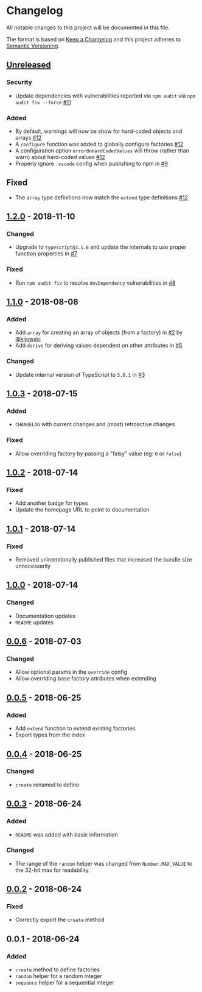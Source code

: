 # Changelog

All notable changes to this project will be documented in this file.

The format is based on [Keep a Changelog](http://keepachangelog.com/en/1.0.0/)
and this project adheres to [Semantic Versioning](http://semver.org/spec/v2.0.0.html).

## [Unreleased]

### Security

- Update dependencies with vulnerabilities reported via `npm audit` via `npm audit fix --force` [#11](https://github.com/skovy/cooky-cutter/pull/11)

### Added

- By default, warnings will now be show for hard-coded objects and arrays [#12](https://github.com/skovy/cooky-cutter/pull/12)
- A `configure` function was added to globally configure factories [#12](https://github.com/skovy/cooky-cutter/pull/12)
- A configuration option `errorOnHardCodedValues` will throw (rather than warn) about hard-coded values [#12](https://github.com/skovy/cooky-cutter/pull/12)
- Properly ignore `.vscode` config when publishing to npm in [#9](https://github.com/skovy/cooky-cutter/pull/9)

## Fixed

- The `array` type definitions now match the `extend` type definitions [#12](https://github.com/skovy/cooky-cutter/pull/12)

## [1.2.0] - 2018-11-10

### Changed

- Upgrade to `typescript@3.1.6` and update the internals to use proper function
  properties in [#7](https://github.com/skovy/cooky-cutter/pull/7)

### Fixed

- Run `npm audit fix` to resolve `devDependency` vulnerabilities in [#8](https://github.com/skovy/cooky-cutter/pull/8)

## [1.1.0] - 2018-08-08

### Added

- Add `array` for creating an array of objects (from a factory) in [#2](https://github.com/skovy/cooky-cutter/pull/2) by [@kijowski](https://github.com/kijowski)
- Add `derive` for deriving values dependent on other attributes in [#5](https://github.com/skovy/cooky-cutter/pull/5)

### Changed

- Update internal version of TypeScript to `3.0.1` in [#3](https://github.com/skovy/cooky-cutter/pull/3)

## [1.0.3] - 2018-07-15

### Added

- `CHANGELOG` with current changes and (most) retroactive changes

### Fixed

- Allow overriding factory by passing a "falsy" value (eg: `0` or `false`)

## [1.0.2] - 2018-07-14

### Fixed

- Add another badge for types
- Update the homepage URL to point to documentation

## [1.0.1] - 2018-07-14

### Fixed

- Removed unintentionally published files that increased the bundle size unnecessarily

## [1.0.0] - 2018-07-14

### Changed

- Documentation updates
- `README` updates

## [0.0.6] - 2018-07-03

### Changed

- Allow optional params in the `override` config
- Allow overriding base factory attributes when extending

## [0.0.5] - 2018-06-25

### Added

- Add `extend` function to extend existing factories
- Export types from the index

## [0.0.4] - 2018-06-25

### Changed

- `create` renamed to define

## [0.0.3] - 2018-06-24

### Added

- `README` was added with basic information

### Changed

- The range of the `random` helper was changed from `Number.MAX_VALUE` to the
  32-bit max for readability.

## [0.0.2] - 2018-06-24

### Fixed

- Correctly export the `create` method

## 0.0.1 - 2018-06-24

### Added

- `create` method to define factories
- `random` helper for a random integer
- `sequence` helper for a sequential integer

[unreleased]: https://github.com/skovy/cooky-cutter/compare/v1.2.0...HEAD
[1.2.0]: https://github.com/skovy/cooky-cutter/compare/v1.1.0...v1.2.0
[1.1.0]: https://github.com/skovy/cooky-cutter/compare/v1.0.3...v1.1.0
[1.0.3]: https://github.com/skovy/cooky-cutter/compare/v1.0.2...v1.0.3
[1.0.2]: https://github.com/skovy/cooky-cutter/compare/v1.0.1...v1.0.2
[1.0.1]: https://github.com/skovy/cooky-cutter/compare/v1.0.0...v1.0.1
[1.0.0]: https://github.com/skovy/cooky-cutter/compare/v0.3.0...v1.0.0
[0.0.6]: https://github.com/skovy/cooky-cutter/compare/v0.0.5...v0.0.6
[0.0.5]: https://github.com/skovy/cooky-cutter/compare/v0.0.4...v0.0.5
[0.0.4]: https://github.com/skovy/cooky-cutter/compare/v0.0.3...v0.0.4
[0.0.3]: https://github.com/skovy/cooky-cutter/compare/v0.0.2...v0.0.3
[0.0.2]: https://github.com/skovy/cooky-cutter/compare/v0.0.1...v0.0.2
